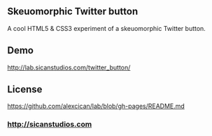 ## Skeuomorphic Twitter button
A cool HTML5 & CSS3 experiment of a skeuomorphic Twitter button.

## Demo
http://lab.sicanstudios.com/twitter_button/

## License
https://github.com/alexcican/lab/blob/gh-pages/README.md

### http://sicanstudios.com